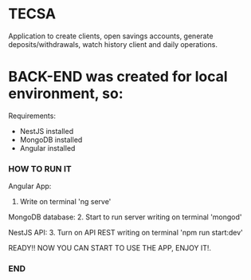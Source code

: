# TECSA
Application to create clients, open savings accounts, generate deposits/withdrawals, watch history client and daily operations.

# BACK-END was created for local environment, so: #

Requirements:
- NestJS installed
- MongoDB installed
- Angular installed

### HOW TO RUN IT ###

Angular App:
1. Write on terminal 'ng serve'

MongoDB database:
2. Start to run server writing on terminal 'mongod'

NestJS API:
3. Turn on API REST writing on terminal 'npm run start:dev'

READY!!
NOW YOU CAN START TO USE THE APP, ENJOY IT!.

### END ###
